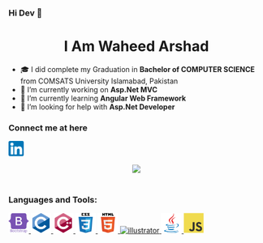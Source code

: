 ### Hi Dev 👋

<h1 align="center">I Am Waheed Arshad</h1>

- 🎓 I did complete my Graduation in **Bachelor of COMPUTER SCIENCE** from COMSATS University Islamabad, Pakistan
- 🔭 I’m currently working on **Asp.Net MVC**  
- 🌱 I’m currently learning **Angular Web Framework**
- 🤔 I’m looking for help with **Asp.Net Developer**


<!-- - 👨‍💻 check my website : http://waheed.me/Resume/ -->


### Connect me at here

<span><a href="https://www.linkedin.com/in/muhammad-waheed-0b2a16176/" ><img src="images/linkedin.png" width="30" height="30" /></a>
<!-- &nbsp;
<span>
<br>
  <p align="left"> <img src="https://komarev.com/ghpvc/?username=Waheed-Programmer&label=Profile%20views&color=0e75b6&style=flat" alt="Waheed-Programmer" /> </p>
## Waheed Github Stats

  <span> ![Waheed's github stats](https://github-readme-stats.vercel.app/api?username=Waheed-Programmer&theme=default&show_icons=true&count_private=true) </span>
<span> ![Top Langs](https://github-readme-stats.vercel.app/api/top-langs/?username=Waheed-Programmer&theme=default)</span>
<!-- <span> <img src="https://github-readme-stats.vercel.app/api?username=Waheed-Programmer&show_icons=true&count_private=true" alt="Waheed-Programmer" /> </span>
<span> ![Top Langs](https://github-readme-stats.vercel.app/api/top-langs/?username=Waheed-Programmer)</span> -->
 <div  align="center"> <img src="https://activity-graph.herokuapp.com/graph?username=Waheed-Programmer&theme=default" /></div>
<br/> 
<h3 align="left">Languages and Tools:</h3>
<p align="left"> <a href="https://getbootstrap.com" target="_blank"> <img src="https://raw.githubusercontent.com/devicons/devicon/master/icons/bootstrap/bootstrap-plain-wordmark.svg" alt="bootstrap" width="40" height="40"/> </a> <a href="https://www.cprogramming.com/" target="_blank"> <img src="https://raw.githubusercontent.com/devicons/devicon/master/icons/c/c-original.svg" alt="c" width="40" height="40"/> </a> <a href="https://www.w3schools.com/cpp/" target="_blank"> <img src="https://raw.githubusercontent.com/devicons/devicon/master/icons/cplusplus/cplusplus-original.svg" alt="cplusplus" width="40" height="40"/> </a> <a href="https://www.w3schools.com/css/" target="_blank"> <img src="https://raw.githubusercontent.com/devicons/devicon/master/icons/css3/css3-original-wordmark.svg" alt="css3" width="40" height="40"/> </a> <a href="https://www.w3.org/html/" target="_blank"> <img src="https://raw.githubusercontent.com/devicons/devicon/master/icons/html5/html5-original-wordmark.svg" alt="html5" width="40" height="40"/> </a> <a href="https://www.adobe.com/in/products/illustrator.html" target="_blank"> <img src="https://www.vectorlogo.zone/logos/adobe_illustrator/adobe_illustrator-icon.svg" alt="illustrator" width="40" height="40"/> </a> <a href="https://www.java.com" target="_blank"> <img src="https://raw.githubusercontent.com/devicons/devicon/master/icons/java/java-original.svg" alt="java" width="40" height="40"/> </a> <a href="https://developer.mozilla.org/en-US/docs/Web/JavaScript" target="_blank"> <img src="https://raw.githubusercontent.com/devicons/devicon/master/icons/javascript/javascript-original.svg" alt="javascript" width="40" height="40"/> </a> </p>
<!-- <div  align="center"> <img src="https://github.com/Waheed-Programmer/Waheed-Programmer/blob/output/github-snake.gif" /></div>

<br/> -->
<!--  <p><img align="left" src="https://github-readme-stats.vercel.app/api/top-langs?username=Waheed-Programmer&show_icons=true&locale=en&layout=compact" alt="Waheed-Programmer" /></p>

<p>&nbsp;<img align="center" src="https://github-readme-stats.vercel.app/api?username=Waheed-Programmer&show_icons=true&locale=en" alt="Waheed-Programmer" /></p>

<p><img align="center" src="https://github-readme-streak-stats.herokuapp.com/?user=Waheed-Programmer&" alt="Waheed-Programmer" /></p>
 -->

  





